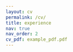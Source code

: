 ```yaml
---
layout: cv
permalink: /cv/
title: experience
nav: true
nav_order: 2
cv_pdf: example_pdf.pdf
---
```

